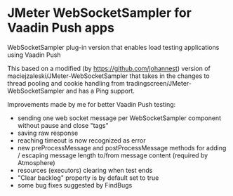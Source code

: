 JMeter WebSocketSampler for Vaadin Push apps
======
WebSocketSampler plug-in version that enables load testing applications using Vaadin Push

This based on a modified (by https://github.com/johannest) version of maciejzaleski/JMeter-WebSocketSampler that takes in the changes to thread pooling and cookie handling from tradingscreen/JMeter-WebSocketSampler and has a Ping support.

Improvements made by me for better Vaadin Push testing:
- sending one web socket message per WebSocketSampler component without pause and close "tags"
- saving raw response
- reaching timeout is now recognized as error
- new preProcessMessage and postProcessMessage methods for adding / escaping message length to/from message content (required by Atmosphere)
- resources (executors) clearing when test ends
- "Clear backlog" property is by default set to true
- some bug fixes suggested by FindBugs